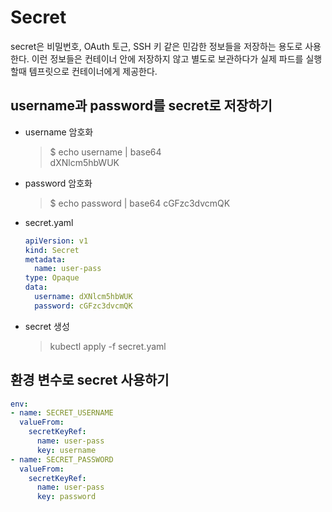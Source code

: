 # Secret
secret은 비밀번호, OAuth 토근, SSH 키 같은 민감한 정보들을 저장하는 용도로 사용한다. 이런 정보들은 컨테이너 안에 저장하지 않고 별도로 보관하다가 실제 파드를 실행할때 템프릿으로 컨테이너에게 제공한다.

## username과 password를 secret로 저장하기

- username 암호화
  > $ echo username | base64<br>
  > dXNlcm5hbWUK

- password 암호화
  > $ echo password | base64
  > cGFzc3dvcmQK

- secret.yaml
  ```yaml
  apiVersion: v1
  kind: Secret
  metadata:
    name: user-pass
  type: Opaque
  data:
    username: dXNlcm5hbWUK
    password: cGFzc3dvcmQK
  ```

- secret 생성
  > kubectl apply -f secret.yaml

## 환경 변수로 secret 사용하기

```yaml
env:
- name: SECRET_USERNAME
  valueFrom:
    secretKeyRef:
      name: user-pass
      key: username
- name: SECRET_PASSWORD
  valueFrom:
    secretKeyRef:
      name: user-pass
      key: password   
```